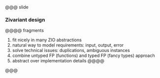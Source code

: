 @@@ slide

### Zivariant design

@@@@ fragments  
1. fit nicely in many ZIO abstractions
2. natural way to model requirements: input, output, error
3. solve technical issues: duplications, ambiguous instances
4. combine untyped FP (functions) and typed FP (fancy types) approach
4. abstract over implementation details
@@@@

@@@